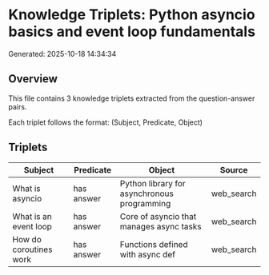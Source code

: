# Knowledge Triplets: Python asyncio basics and event loop fundamentals

Generated: 2025-10-18 14:34:34

## Overview

This file contains 3 knowledge triplets extracted from the question-answer pairs.

Each triplet follows the format: (Subject, Predicate, Object)

## Triplets

| Subject | Predicate | Object | Source |
|---------|-----------|--------|--------|
| What is asyncio | has answer | Python library for asynchronous programming | web_search |
| What is an event loop | has answer | Core of asyncio that manages async tasks | web_search |
| How do coroutines work | has answer | Functions defined with async def | web_search |
